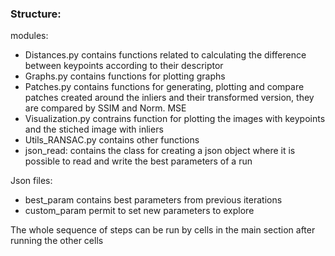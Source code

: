 ### Structure: 
modules:
- Distances.py contains functions related to calculating the difference between keypoints according to their descriptor
- Graphs.py contains functions for plotting graphs 
- Patches.py contains functions for generating, plotting and compare  patches created around the inliers and their transformed version, they are compared by SSIM and Norm. MSE
- Visualization.py contrains function for plotting the images with keypoints and the stiched image with inliers
- Utils_RANSAC.py contains other functions 
- json_read: contains the class for creating a json object where it is possible to read and write the best parameters of a run 

Json files:
- best_param contains best parameters from previous iterations 
- custom_param permit to set new parameters to explore 


The whole sequence of steps can be run by cells in the main section after running the other cells 
